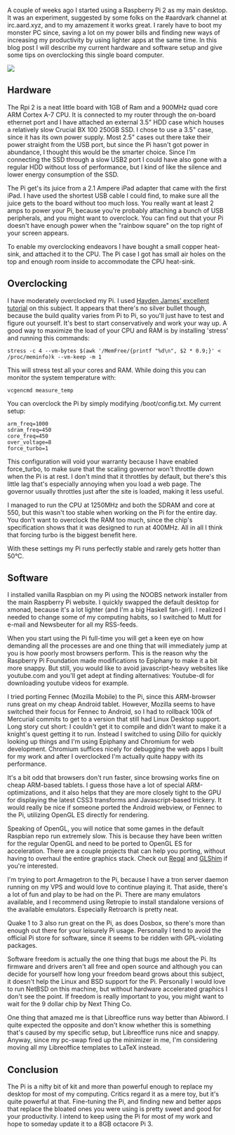 <!--
title: Raspberry Pi 2 as my main desktop
categories: random geekery
--> 
A couple of weeks ago I started using a Raspberry Pi 2 as my main desktop. It
was an experiment, suggested by some folks on the #aardvark channel at
irc.aard.xyz, and to my amazement it works great. I rarely have to boot my
monster PC since, saving a lot on my power bills and finding new ways of
increasing  my productivity by using lighter apps at the same time.  In this
blog post I will describe my current hardware and software setup and give some
tips on overclocking this single board computer.

![]({base_url}assets/pi.jpg)

Hardware
--------
The Rpi 2 is a neat little board with 1GB of Ram and a 900MHz quad core ARM
Cortex A-7 CPU. It is connected to my router through the on-board ethernet port
and I have attached an external 3.5" HDD case which houses a relatively slow
Crucial BX 100 250GB SSD. I chose to use a 3.5" case, since it has its own power
supply.  Most 2.5" cases out there take their power straight from the USB port,
but since the Pi hasn't got power in abundance, I thought this would be the
smarter choice. Since I'm connecting the SSD through a slow USB2 port I could
have also gone with a regular HDD without loss of performance, but I kind of
like the silence and lower energy consumption of the SSD.

The Pi get's its juice from a 2.1 Ampere iPad adapter that came with the first
iPad. I have used the shortest USB cable I could find, to make sure all the
juice gets to the board without too much loss. You really want at least 2 amps
to power your Pi, because you're probably attaching a bunch of USB peripherals,
and you might want to overclock. You can find out that your Pi doesn't have
enough power when the "rainbow square" on the top right of your screen appears.

To enable my overclocking endeavors I have bought a small copper heat-sink, and
attached it to the CPU. The Pi case I got has small air holes on the top and
enough room inside to accommodate the CPU heat-sink.

Overclocking
------------ 
I have moderately overclocked my Pi. I used [Hayden James' excellent
tutorial](http://haydenjames.io/raspberry-pi-2-overclock/) on this subject. It
appears that there's no silver bullet though, because the build quality varies
from Pi to Pi, so you'll just have to test and figure out yourself. It's best to
start conservatively and work your way up. A good way to maximize the load of
your CPU and RAM is by installing 'stress' and running this commands:

~~~~~~~
stress -c 4 --vm-bytes $(awk '/MemFree/{printf "%d\n", $2 * 0.9;}' <
/proc/meminfo)k --vm-keep -m 1
~~~~~~~

This will stress test all your cores and RAM. While doing this you can monitor
the system temperature with:

~~~~~~~
vcgencmd measure_temp
~~~~~~~

You can overclock the Pi by simply modifying /boot/config.txt. My current setup:

~~~~~~~
arm_freq=1000
sdram_freq=450
core_freq=450
over_voltage=8
force_turbo=1
~~~~~~~

This configuration will void your warranty because I have enabled force_turbo,
to make sure that the scaling governor won't throttle down when the Pi is at
rest.  I don't mind that it throttles by default, but there's this little lag
that's especially annoying when you load a web page. The governor usually
throttles just after the site is loaded, making it less useful.

I managed to run the CPU at 1250MHz and both the SDRAM and core at 550, but this
wasn't too stable when working on the Pi for the entire day. You don't want to
overclock the RAM too much, since the chip's specification shows that it was
designed to run at 400MHz. All in all I think that forcing turbo is the biggest
benefit here. 

With these settings my Pi runs perfectly stable and rarely gets hotter than
50&deg;C.

Software
--------
I installed vanilla Raspbian on my Pi using the NOOBS network installer from the
main Raspberry Pi website. I quickly swapped the default desktop for xmonad,
because it's a lot lighter (and I'm a big Haskell fan-girl). I realized I needed
to change some of my computing habits, so I switched to Mutt for e-mail and
Newsbeuter for all my RSS-feeds.

When you start using the Pi full-time you will get a keen eye on how demanding
all the processes are and one thing that will immediately jump at you is how
poorly most browsers perform. This is the reason why the Raspberry Pi Foundation
made modifications to Epiphany to make it a bit more snappy. But still, you
would like to avoid javascript-heavy websites like youtube.com and you'll get
adept at finding alternatives: Youtube-dl for downloading youtube videos for
example.

I tried porting Fennec (Mozilla Mobile) to the Pi, since this ARM-browser runs
great on my cheap Android tablet. However, Mozilla seems to have switched their
focus for Fennec to Android, so I had to rollback 100k of Mercurial commits to
get to a version that still had Linux Desktop support. Long story cut short: I
couldn't get it to compile and didn't want to make it a knight's quest getting
it to run. Instead I switched to using Dillo for quickly looking up things and
I'm using Epiphany and Chromium for web development. Chromium suffices nicely
for debugging the web apps I built for my work and after I overclocked I'm
actually quite happy with its performance.

It's a bit odd that browsers don't run faster, since browsing works fine on
cheap ARM-based tablets. I guess those have a lot of special ARM-optimizations,
and it also helps that they are more closely tight to the GPU for displaying the
latest CSS3 transforms and Javascript-based trickery. It would really be nice if
someone ported the Android webview, or Fennec to the Pi, utilizing OpenGL ES
directly for rendering.

Speaking of OpenGL, you will notice that some games in the default Raspbian repo
run extremely slow. This is because they have been written for the regular
OpenGL and need to be ported to OpenGL ES for acceleration. There are a couple
projects that can help you porting, without having to overhaul the entire
graphics stack.  Check out [Regal](https://github.com/p3/regal) and
[GLShim](https://github.com/lunixbochs/glshim) if you're interested.

I'm trying to port Armagetron to the Pi, because I have a tron server daemon
running on my VPS and would love to continue playing it. That aside, there's a
lot of fun and play to be had on the Pi. There are many emulators available, and
I recommend using Retropie to install standalone versions of the available
emulators. Especially Retroarch is pretty neat.

Quake 1 to 3 also run great on the Pi, as does Dosbox, so there's more than
enough out there for your leisurely Pi usage. Personally I tend to avoid the
official Pi store for software, since it seems to be ridden with GPL-violating
packages.

Software freedom is actually the one thing that bugs me about the Pi. Its
firmware and drivers aren't all free and open source and although you can decide
for yourself how long your freedom beard grows about this subject, it doesn't help
the Linux and BSD support for the Pi. Personally I would love to run NetBSD
on this machine, but without hardware accelerated graphics I don't see the
point. If freedom is really important to you, you might want to wait for the 9
dollar chip by Next Thing Co.

One thing that amazed me is that Libreoffice runs way better than Abiword. I
quite expected the opposite and don't know whether this is something that's caused by
my specific setup, but Libreoffice runs nice and snappy. Anyway, since my pc-swap
fired up the minimizer in me, I'm considering moving all my Libreoffice
templates to LaTeX instead.

Conclusion
----------
The Pi is a nifty bit of kit and more than powerful enough to replace my desktop
for most of my computing. Critics regard it as a mere toy, but it's quite
powerful at that. Fine-tuning the Pi, and finding new and better apps that
replace the bloated ones you were using is pretty sweet and good for your
productivity. I intend to keep using the Pi for most of my work and hope to someday
update it to a 8GB octacore Pi 3.
